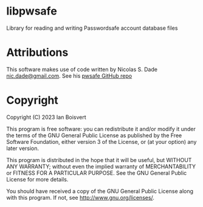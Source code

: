 # libpwsafe
Library for reading and writing Passwordsafe account database files

# Attributions
This software makes use of code written by Nicolas S. Dade <nic.dade@gmail.com>.
See his [pwsafe GitHub repo](https://github.com/nsd20463/pwsafe)

# Copyright
Copyright (C) 2023 Ian Boisvert

This program is free software: you can redistribute it and/or modify
it under the terms of the GNU General Public License as published by
the Free Software Foundation, either version 3 of the License, or
(at your option) any later version.

This program is distributed in the hope that it will be useful,
but WITHOUT ANY WARRANTY; without even the implied warranty of
MERCHANTABILITY or FITNESS FOR A PARTICULAR PURPOSE.  See the
GNU General Public License for more details.

You should have received a copy of the GNU General Public License
along with this program.  If not, see <http://www.gnu.org/licenses/>.